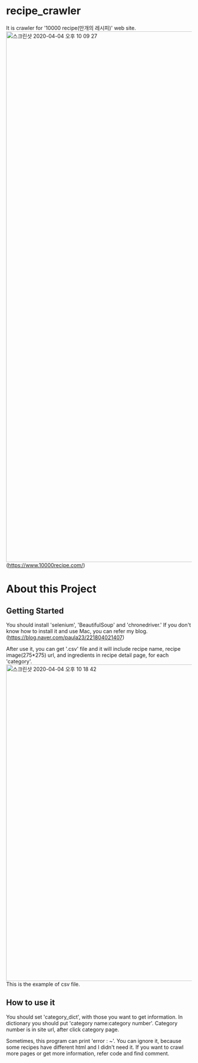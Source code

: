 # recipe_crawler
It is crawler for '10000 recipe(만개의 레시피)' web site.
<img width="1440" alt="스크린샷 2020-04-04 오후 10 09 27" src="https://user-images.githubusercontent.com/59409892/78451522-0d2c6380-76c1-11ea-95b5-af4a0bcd83d4.png">
(https://www.10000recipe.com/)

# About this Project
## Getting Started
You should install 'selenium', 'BeautifulSoup' and 'chronedriver.'
If you don't know how to install it and use Mac, you can refer my blog.
(https://blog.naver.com/paula23/221804021407)

After use it, you can get '.csv' file and it will include recipe name, recipe image(275*275) url, and ingredients in recipe detail page, for each 'category'. 
<img width="859" alt="스크린샷 2020-04-04 오후 10 18 42" src="https://user-images.githubusercontent.com/59409892/78451716-41545400-76c2-11ea-9d76-9ab8b4a015d1.png">
This is the example of csv file.

## How to use it
You should set 'category_dict', with those you want to get information.
In dictionary you should put 'category name:category number'.
Category number is in site url, after click category page.

Sometimes, this program can print 'error : ~'.
You can ignore it, because some recipes have different html and I didn't need it.
If you want to crawl more pages or get more information, refer code and find comment.

